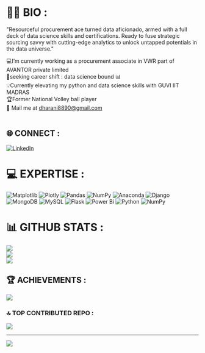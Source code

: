 # 👨‍💼 BIO :
"Resourceful procurement ace turned data aficionado, armed with a full deck of data science skills and certifications. Ready to fuse strategic sourcing savvy with cutting-edge analytics to unlock untapped potentials in the data universe."

💻I’m currently working as a procurement associate in VWR part of AVANTOR private limited<br>🎯seeking career shift : data science bound  📊<br>💡Currently elevating my python and data science skills with GUVI IIT MADRAS <br>🏆Former National Volley ball player <br>📩 Mail me at dharani8890@gmail.com<br><br>


## 🌐 CONNECT :
[![LinkedIn](https://img.shields.io/badge/LinkedIn-%230077B5.svg?logo=linkedin&logoColor=white)](https://linkedin.com/in/https://www.linkedin.com/in/dharani-ramakrishnan-b461b028a?utm_source=share&utm_campaign=share_via&utm_content=profile&utm_medium=android_app) 

# 💻 EXPERTISE :
![Matplotlib](https://img.shields.io/badge/Matplotlib-%23ffffff.svg?style=plastic&logo=Matplotlib&logoColor=black) ![Plotly](https://img.shields.io/badge/Plotly-%233F4F75.svg?style=plastic&logo=plotly&logoColor=white) ![Pandas](https://img.shields.io/badge/pandas-%23150458.svg?style=plastic&logo=pandas&logoColor=white) ![NumPy](https://img.shields.io/badge/numpy-%23013243.svg?style=plastic&logo=numpy&logoColor=white) ![Anaconda](https://img.shields.io/badge/Anaconda-%2344A833.svg?style=plastic&logo=anaconda&logoColor=white) ![Django](https://img.shields.io/badge/django-%23092E20.svg?style=plastic&logo=django&logoColor=white) ![MongoDB](https://img.shields.io/badge/MongoDB-%234ea94b.svg?style=plastic&logo=mongodb&logoColor=white) ![MySQL](https://img.shields.io/badge/mysql-%2300000f.svg?style=plastic&logo=mysql&logoColor=white) ![Flask](https://img.shields.io/badge/flask-%23000.svg?style=plastic&logo=flask&logoColor=white) ![Power Bi](https://img.shields.io/badge/power_bi-F2C811?style=plastic&logo=powerbi&logoColor=black) ![Python](https://img.shields.io/badge/python-3670A0?style=plastic&logo=python&logoColor=ffdd54) ![NumPy](https://img.shields.io/badge/numpy-%23013243.svg?style=plastic&logo=numpy&logoColor=white)
# 📊 GITHUB STATS :
![](https://github-readme-stats.vercel.app/api?username=Dharani1108&theme=tokyonight&hide_border=true&include_all_commits=false&count_private=true)<br/>
![](https://github-readme-streak-stats.herokuapp.com/?user=Dharani1108&theme=tokyonight&hide_border=true)<br/>
![](https://github-readme-stats.vercel.app/api/top-langs/?username=Dharani1108&theme=tokyonight&hide_border=true&include_all_commits=false&count_private=true&layout=compact)

## 🏆 ACHIEVEMENTS :
![](https://github-profile-trophy.vercel.app/?username=Dharani1108&theme=juicyfresh&no-frame=true&no-bg=true&margin-w=4)

### 🔝 TOP CONTRIBUTED REPO : 
![](https://github-contributor-stats.vercel.app/api?username=Dharani1108&limit=5&theme=tokyonight&combine_all_yearly_contributions=true)

---
[![](https://visitcount.itsvg.in/api?id=Dharani1108&icon=9&color=1)](https://visitcount.itsvg.in)

<!-- Proudly created with GPRM ( https://gprm.itsvg.in ) -->
